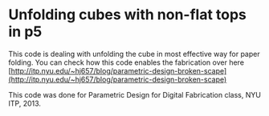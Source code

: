 Unfolding cubes with non-flat tops in p5
=========================================

This code is dealing with unfolding the cube in most effective way for paper folding.
You can check how this code enables the fabrication over here  [http://itp.nyu.edu/~hj657/blog/parametric-design-broken-scape](http://itp.nyu.edu/~hj657/blog/parametric-design-broken-scape)

This code was done for Parametric Design for Digital Fabrication class, NYU ITP, 2013.
